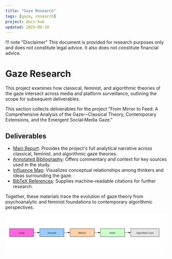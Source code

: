 ```yaml
---
title: "Gaze Research"
tags: [gaze, research]
project: docs-hub
updated: 2025-08-10
---
```


!!! note "Disclaimer"
    This document is provided for research purposes only and does not constitute legal advice. It also does not constitute financial advice.
# Gaze Research

This project examines how classical, feminist, and algorithmic theories of the gaze intersect across media and platform surveillance, outlining the scope for subsequent deliverables.

This section collects deliverables for the project "From Mirror to Feed: A Comprehensive Analysis of the Gaze—Classical Theory, Contemporary Extensions, and the Emergent Social‑Media Gaze."

## Deliverables

- [Main Report](gaze_report.md): Provides the project's full analytical narrative across classical, feminist, and algorithmic gaze theories.
- [Annotated Bibliography](gaze_bibliography.md): Offers commentary and context for key sources used in the study.
- [Influence Map](influence_map.md): Visualizes conceptual relationships among thinkers and ideas surrounding the gaze.
- [BibTeX References](gaze_references.bib): Supplies machine-readable citations for further research.

Together, these materials trace the evolution of gaze theory from psychoanalytic and feminist foundations to contemporary algorithmic perspectives.

![Influence map linking Jacques Lacan, Michel Foucault, Laura Mulvey, and bell hooks to the algorithmic gaze](img/influence-map.svg)

